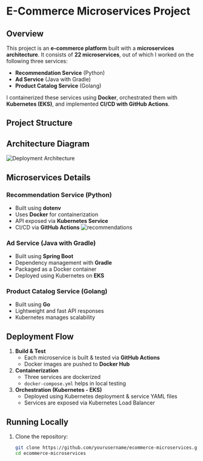 # E-Commerce Microservices Project

## Overview
This project is an **e-commerce platform** built with a **microservices architecture**. It consists of **22 microservices**, out of which I worked on the following three services:  
- **Recommendation Service** (Python)  
- **Ad Service** (Java with Gradle)  
- **Product Catalog Service** (Golang)  

I containerized these services using **Docker**, orchestrated them with **Kubernetes (EKS)**, and implemented **CI/CD with GitHub Actions**.

## Project Structure

## Architecture Diagram
![Deployment Architecture](assets/images/deployment.png)

## Microservices Details

### Recommendation Service (Python)
- Built using **dotenv**
- Uses **Docker** for containerization
- API exposed via **Kubernetes Service**
- CI/CD via **GitHub Actions**
![recommendations](images/recommenations.JPG)

### Ad Service (Java with Gradle)
- Built using **Spring Boot**
- Dependency management with **Gradle**
- Packaged as a Docker container
- Deployed using Kubernetes on **EKS**

### Product Catalog Service (Golang)
- Built using **Go**
- Lightweight and fast API responses
- Kubernetes manages scalability

## Deployment Flow
1. **Build & Test**  
   - Each microservice is built & tested via **GitHub Actions**  
   - Docker images are pushed to **Docker Hub**  
2. **Containerization**  
   - Three services are dockerized  
   - `docker-compose.yml` helps in local testing  
3. **Orchestration (Kubernetes - EKS)**  
   - Deployed using Kubernetes deployment & service YAML files  
   - Services are exposed via Kubernetes Load Balancer  

## Running Locally
1. Clone the repository:  
   ```sh
   git clone https://github.com/yourusername/ecommerce-microservices.git
   cd ecommerce-microservices
